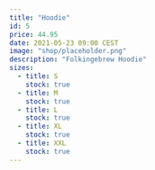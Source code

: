 ```yaml
---
title: "Hoodie"
id: 5
price: 44.95
date: 2021-05-23 09:00 CEST
image: "shop/placeholder.png"
description: "Folkingebrew Hoodie"
sizes:
  - title: S
    stock: true
  - title: M
    stock: true
  - title: L
    stock: true
  - title: XL
    stock: true
  - title: XXL
    stock: true
---
```

